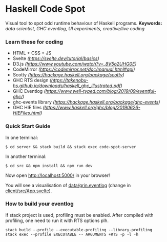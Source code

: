 # Haskell Code Spot

Visual tool to spot odd runtime behaviour of Haskell programs.
**Keywords:** *data scientist, GHC eventlog, UI experiments, creative/live coding*

### Learn these for coding

- HTML + CSS + JS
- Svelte *(https://svelte.dev/tutorial/basics)*
- D3.js *(https://www.youtube.com/watch?v=_8V5o2UHG0E)*
- CodeMirror *(https://codemirror.net/doc/manual.html#api)*
- Scotty *(https://hackage.haskell.org/package/scotty)*
- GHC RTS design *(https://takenobu-hs.github.io/downloads/haskell_ghc_illustrated.pdf)*
- GHC Eventlog *(https://www.well-typed.com/blog/2019/09/eventful-ghc/)*
- ghc-events library *(https://hackage.haskell.org/package/ghc-events)*
- GHC HIE files *(https://www.haskell.org/ghc/blog/20190626-HIEFiles.html)*

### Quick Start Guide

In one terminal:

    $ cd server && stack build && stack exec code-spot-server

In another terminal:

    $ cd src && npm install && npm run dev

Now open [http://localhost:5000/](http://localhost:5000/) in your browser!

You will see a visualisation of [data/grin.eventlog](data/grin.eventlog)
(change in [client/src/App.svelte](client/src/App.svelte)).

### How to build your eventlog

If stack project is used, profiling must be enabled.
After compiled with profiling, one need to run it with RTS options plh.

```
stack build --profile --executable-profiling --library-profiling
stack exec --profile EXECUTABLE -- ARGUMENTS +RTS -p -l -h
```
